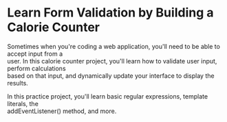 <h1>Learn Form Validation by Building a Calorie Counter</h1>

<p>Sometimes when you're coding a web application, you'll need to be able to accept input from a<br>
user. In this calorie counter project, you'll learn how to validate user input, perform calculations<br> 
based on that input, and dynamically update your interface to display the results.</p>

<p>In this practice project, you'll learn basic regular expressions, template literals, the<br>
addEventListener() method, and more.</p>